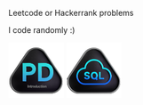 Leetcode or Hackerrank problems



I code randomly :)

<img src="https://github.com/a-cozzzy/meCoding/blob/d385013dc0d4371d8688796141d2f49b67976014/Introduction_to_Pandas_Badge.png?raw=true" width="100" />

<img src="https://github.com/a-cozzzy/meCoding/blob/d385013dc0d4371d8688796141d2f49b67976014/sql50.png?raw=true" width="100" />


